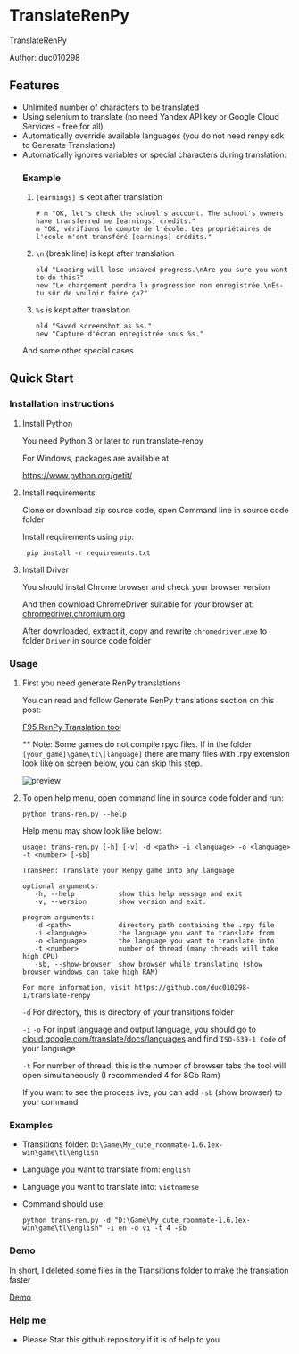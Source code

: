 # TranslateRenPy
TranslateRenPy

Author: duc010298

## Features

- Unlimited number of characters to be translated
- Using selenium to translate (no need Yandex API key or Google Cloud Services - free for all)
- Automatically override available languages (you do not need renpy sdk to Generate Translations)
- Automatically ignores variables or special characters during translation:
    ### Example
    1. `[earnings]` is kept after translation
        ```
        # m "OK, let's check the school's account. The school's owners have transferred me [earnings] credits."
        m "OK, vérifions le compte de l'école. Les propriétaires de l'école m'ont transféré [earnings] crédits."
        ```
    2. `\n` (break line) is kept after translation
        ```
        old "Loading will lose unsaved progress.\nAre you sure you want to do this?"
        new "Le chargement perdra la progression non enregistrée.\nEs-tu sûr de vouloir faire ça?"
        ```
    3. `%s` is kept after translation
        ```
        old "Saved screenshot as %s."
        new "Capture d'écran enregistrée sous %s."
        ```
    And some other special cases

## Quick Start

### Installation instructions

1. Install Python

    You need Python 3 or later to run translate-renpy
    
    For Windows, packages are available at
    
    https://www.python.org/getit/

2. Install requirements

    Clone or download zip source code, open Command line in source code folder
    
    Install requirements using `pip`:
    
        pip install -r requirements.txt

3. Install Driver

    You should instal Chrome browser and check your browser version
    
    And then download ChromeDriver suitable for your browser at: [chromedriver.chromium.org](https://chromedriver.chromium.org/)
    
    After downloaded, extract it, copy and rewrite `chromedriver.exe` to folder `Driver` in source code folder

### Usage

1. First you need generate RenPy translations

    You can read and follow Generate RenPy translations section on this post: 
    
    [F95 RenPy Translation tool](https://f95zone.to/threads/renpy-translation-tool.21920/)

    ** Note: Some games do not compile rpyc files. If in the folder `[your_game]\game\tl\[language]` there are many files with .rpy extension look like on screen below, you can skip this step.
    
    ![preview](https://i.imgur.com/qwSUosi.png)
    
2. To open help menu, open command line in source code folder and run:

    `python trans-ren.py --help`
    
    Help menu may show look like below:
    
       usage: trans-ren.py [-h] [-v] -d <path> -i <language> -o <language> -t <number> [-sb]

       TransRen: Translate your Renpy game into any language

       optional arguments:
          -h, --help           show this help message and exit
          -v, --version        show version and exit.

       program arguments:
          -d <path>            directory path containing the .rpy file
          -i <language>        the language you want to translate from
          -o <language>        the language you want to translate into
          -t <number>          number of thread (many threads will take high CPU)
          -sb, --show-browser  show browser while translating (show browser windows can take high RAM)

       For more information, visit https://github.com/duc010298-1/translate-renpy

    `-d` For directory, this is directory of your transitions folder 
    
    `-i` `-o` For input language and output language, you should go to [cloud.google.com/translate/docs/languages](https://cloud.google.com/translate/docs/languages) and find `ISO-639-1 Code` of your language
    
    `-t` For number of thread, this is the number of browser tabs the tool will open simultaneously (I recommended 4 for 8Gb Ram)
    
    If you want to see the process live, you can add `-sb` (show browser) to your command
### Examples
    
- Transitions folder: `D:\Game\My_cute_roommate-1.6.1ex-win\game\tl\english`
- Language you want to translate from: `english`
- Language you want to translate into: `vietnamese`
- Command should use:

      python trans-ren.py -d "D:\Game\My_cute_roommate-1.6.1ex-win\game\tl\english" -i en -o vi -t 4 -sb

### Demo
In short, I deleted some files in the Transitions folder to make the translation faster

[Demo](https://imgur.com/26O2xlr.gif)

### Help me
- Please Star this github repository if it is of help to you
